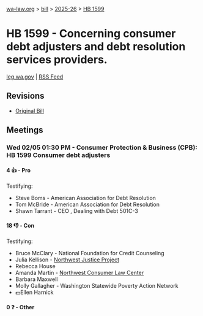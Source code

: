 [wa-law.org](/) > [bill](/bill/) > [2025-26](/bill/2025-26/) > [HB 1599](/bill/2025-26/hb/1599/)

# HB 1599 - Concerning consumer debt adjusters and debt resolution services providers.
[leg.wa.gov](https://app.leg.wa.gov/billsummary?BillNumber=1599&Year=2025&Initiative=false) | [RSS Feed](./rss.xml)

## Revisions
* [Original Bill](1/)

## Meetings
### Wed 02/05 01:30 PM - Consumer Protection & Business (CPB): HB 1599 Consumer debt adjusters
#### 4 👍 - Pro
Testifying:
* Steve Boms - American Association for Debt Resolution
* Tom McBride - American Association for Debt Resolution
* Shawn Tarrant - CEO , Dealing with Debt 501C-3

#### 18 👎 - Con
Testifying:
* Bruce McClary - National Foundation for Credit Counseling
* Julia Kellison - [Northwest Justice Project](/org/northwest_justice_project/)
* Rebecca House
* Amanda Martin - [Northwest Consumer Law Center](/org/northwest_consumer_law_center/)
* Barbara Maxwell
* Molly Gallagher - Washington Statewide Poverty Action Network
* 💵Ellen Harnick

#### 0 ❓ - Other
